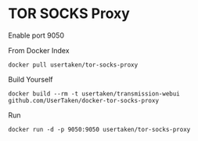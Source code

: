 TOR SOCKS Proxy
=============================

Enable port 9050

From Docker Index
```
docker pull usertaken/tor-socks-proxy
```

Build Yourself
```
docker build --rm -t usertaken/transmission-webui github.com/UserTaken/docker-tor-socks-proxy
```

Run
```
docker run -d -p 9050:9050 usertaken/tor-socks-proxy
```
